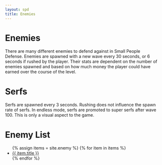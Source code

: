 ```yaml
---
layout: spd
title: Enemies
---
```


# Enemies

There are many different enemies to defend against in Small People Defense. Enemies are spawned with a new wave every 30 seconds, or 6 seconds if rushed by the player. Their stats are dependent on the number of enemies spawned and based on how much money the player could have earned over the course of the level.

# Serfs

Serfs are spawned every 3 seconds. Rushing does not influence the spawn rate of serfs. In endless mode, serfs are promoted to super serfs after wave 100. This is only a visual aspect to the game.

[//]: # (Stats can be found within HUDLevel.cpp)

# Enemy List

<ul>
  {% assign items = site.enemy %}
  {% for item in items %}
    <li><a href="{{ item.url }}">{{ item.title }}</a></li>
  {% endfor %}
<ul>

